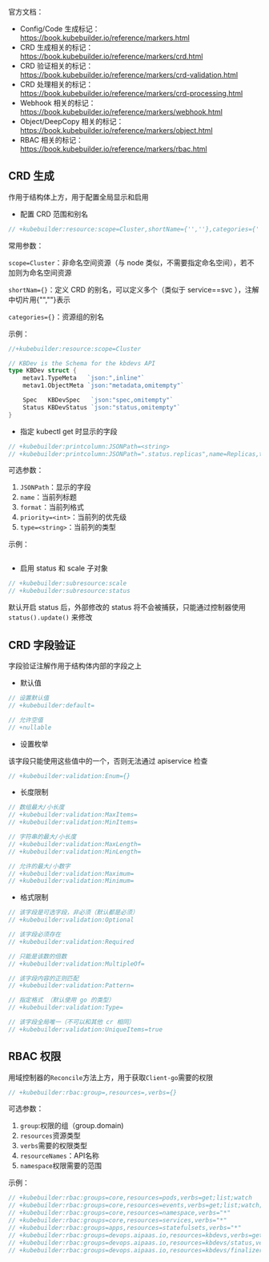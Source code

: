 官方文档：

- Config/Code 生成标记：<https://book.kubebuilder.io/reference/markers.html>
- CRD 生成相关的标记：<https://book.kubebuilder.io/reference/markers/crd.html>
- CRD 验证相关的标记：<https://book.kubebuilder.io/reference/markers/crd-validation.html>
- CRD 处理相关的标记：<https://book.kubebuilder.io/reference/markers/crd-processing.html>
- Webhook 相关的标记：<https://book.kubebuilder.io/reference/markers/webhook.html>
- Object/DeepCopy 相关的标记：<https://book.kubebuilder.io/reference/markers/object.html>
- RBAC 相关的标记：<https://book.kubebuilder.io/reference/markers/rbac.html>

## CRD 生成

作用于结构体上方，用于配置全局显示和启用

- 配置 CRD 范围和别名

```go
// +kubebuilder:resource:scope=Cluster,shortName={'',''},categories={'',''}
```

常用参数：

`scope=Cluster`：非命名空间资源（与 node 类似，不需要指定命名空间），若不加则为命名空间资源

`shortNam={}`：定义 CRD 的别名，可以定义多个（类似于 service==svc ），注解中切片用{"",""}表示

`categories={}`：资源组的别名

示例：

```go
//+kubebuilder:resource:scope=Cluster

// KBDev is the Schema for the kbdevs API
type KBDev struct {
	metav1.TypeMeta   `json:",inline"`
	metav1.ObjectMeta `json:"metadata,omitempty"`

	Spec   KBDevSpec   `json:"spec,omitempty"`
	Status KBDevStatus `json:"status,omitempty"`
}

```

- 指定 kubectl get 时显示的字段

```go
// +kubebuilder:printcolumn:JSONPath=<string>
// +kubebuilder:printcolumn:JSONPath=".status.replicas",name=Replicas,type=string
```

可选参数：

1. `JSONPath`：显示的字段
2. `name`：当前列标题
3. `format`：当前列格式
4. `priority=<int>`：当前列的优先级
5. `type=<string>`：当前列的类型

示例：

```go

```

- 启用 status 和 scale 子对象

```go
// +kubebuilder:subresource:scale
// +kubebuilder:subresource:status
```

默认开启 status 后，外部修改的 status 将不会被捕获，只能通过控制器使用 `status().update()` 来修改

## CRD 字段验证

字段验证注解作用于结构体内部的字段之上

- 默认值

```go
// 设置默认值
// +kubebuilder:default=

// 允许空值
// +nullable
```

- 设置枚举

该字段只能使用这些值中的一个，否则无法通过 apiservice 检查

```go
// +kubebuilder:validation:Enum={}
```

- 长度限制

```go
// 数组最大/小长度
// +kubebuilder:validation:MaxItems=
// +kubebuilder:validation:MinItems=

// 字符串的最大/小长度
// +kubebuilder:validation:MaxLength=
// +kubebuilder:validation:MinLength=

// 允许的最大/小数字
// +kubebuilder:validation:Maximum=
// +kubebuilder:validation:Minimum=
```

- 格式限制

```go
// 该字段是可选字段，非必须（默认都是必须）
// +kubebuilder:validation:Optional

// 该字段必须存在
// +kubebuilder:validation:Required

// 只能是该数的倍数
// +kubebuilder:validation:MultipleOf=

// 该字段内容的正则匹配
// +kubebuilder:validation:Pattern=

// 指定格式 （默认使用 go 的类型）
// +kubebuilder:validation:Type=

// 该字段全局唯一（不可以和其他 cr 相同）
// +kubebuilder:validation:UniqueItems=true
```

## RBAC 权限

用域控制器的`Reconcile`方法上方，用于获取`Client-go`需要的权限

```go
// +kubebuilder:rbac:group=,resources=,verbs={}
```

可选参数：

1. `group`:权限的组（group.domain)
2. `resources`资源类型
3. `verbs`需要的权限类型
4. `resourceNames`：API名称
5. `namespace`权限需要的范围

示例：

```go
// +kubebuilder:rbac:groups=core,resources=pods,verbs=get;list;watch
// +kubebuilder:rbac:groups=core,resources=events,verbs=get;list;watch;create;patch
// +kubebuilder:rbac:groups=core,resources=namespace,verbs="*"
// +kubebuilder:rbac:groups=core,resources=services,verbs="*"
// +kubebuilder:rbac:groups=apps,resources=statefulsets,verbs="*"
// +kubebuilder:rbac:groups=devops.aipaas.io,resources=kbdevs,verbs=get;list;watch;create;update;patch;delete
// +kubebuilder:rbac:groups=devops.aipaas.io,resources=kbdevs/status,verbs=get;update;patch
// +kubebuilder:rbac:groups=devops.aipaas.io,resources=kbdevs/finalizers,verbs=update
```

